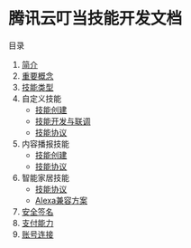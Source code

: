 # 腾讯云叮当技能开发文档

目录
1. [简介](./introduction.md)
2. [重要概念](./important_concept.md)
3. [技能类型](./skill_types.md)
4. 自定义技能
    + [技能创建](./custom_skill-how-to-create.md)
    + [技能开发与联调](./custom_skill-development-and-testing.md)
    + [技能协议](./custom_skill.md)
5. 内容播报技能
    + [技能创建](./flash_briefing-how-to-create.md)
    + [技能协议](./flash_briefing.md)
6. 智能家居技能
    + [技能协议](./smart_home.md)
    + [Alexa兼容方案](./alexa-smart-home-compatible.md)
7. [安全签名](./security.md)
8. [支付能力](./pay.md)
9. [账号连接](./account_linking.md)
